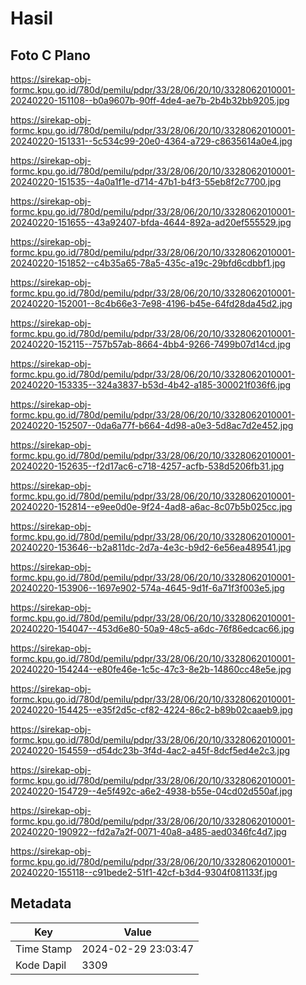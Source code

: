 # Hasil

## Foto C Plano

https://sirekap-obj-formc.kpu.go.id/780d/pemilu/pdpr/33/28/06/20/10/3328062010001-20240220-151108--b0a9607b-90ff-4de4-ae7b-2b4b32bb9205.jpg

https://sirekap-obj-formc.kpu.go.id/780d/pemilu/pdpr/33/28/06/20/10/3328062010001-20240220-151331--5c534c99-20e0-4364-a729-c8635614a0e4.jpg

https://sirekap-obj-formc.kpu.go.id/780d/pemilu/pdpr/33/28/06/20/10/3328062010001-20240220-151535--4a0a1f1e-d714-47b1-b4f3-55eb8f2c7700.jpg

https://sirekap-obj-formc.kpu.go.id/780d/pemilu/pdpr/33/28/06/20/10/3328062010001-20240220-151655--43a92407-bfda-4644-892a-ad20ef555529.jpg

https://sirekap-obj-formc.kpu.go.id/780d/pemilu/pdpr/33/28/06/20/10/3328062010001-20240220-151852--c4b35a65-78a5-435c-a19c-29bfd6cdbbf1.jpg

https://sirekap-obj-formc.kpu.go.id/780d/pemilu/pdpr/33/28/06/20/10/3328062010001-20240220-152001--8c4b66e3-7e98-4196-b45e-64fd28da45d2.jpg

https://sirekap-obj-formc.kpu.go.id/780d/pemilu/pdpr/33/28/06/20/10/3328062010001-20240220-152115--757b57ab-8664-4bb4-9266-7499b07d14cd.jpg

https://sirekap-obj-formc.kpu.go.id/780d/pemilu/pdpr/33/28/06/20/10/3328062010001-20240220-153335--324a3837-b53d-4b42-a185-300021f036f6.jpg

https://sirekap-obj-formc.kpu.go.id/780d/pemilu/pdpr/33/28/06/20/10/3328062010001-20240220-152507--0da6a77f-b664-4d98-a0e3-5d8ac7d2e452.jpg

https://sirekap-obj-formc.kpu.go.id/780d/pemilu/pdpr/33/28/06/20/10/3328062010001-20240220-152635--f2d17ac6-c718-4257-acfb-538d5206fb31.jpg

https://sirekap-obj-formc.kpu.go.id/780d/pemilu/pdpr/33/28/06/20/10/3328062010001-20240220-152814--e9ee0d0e-9f24-4ad8-a6ac-8c07b5b025cc.jpg

https://sirekap-obj-formc.kpu.go.id/780d/pemilu/pdpr/33/28/06/20/10/3328062010001-20240220-153646--b2a811dc-2d7a-4e3c-b9d2-6e56ea489541.jpg

https://sirekap-obj-formc.kpu.go.id/780d/pemilu/pdpr/33/28/06/20/10/3328062010001-20240220-153906--1697e902-574a-4645-9d1f-6a71f3f003e5.jpg

https://sirekap-obj-formc.kpu.go.id/780d/pemilu/pdpr/33/28/06/20/10/3328062010001-20240220-154047--453d6e80-50a9-48c5-a6dc-76f86edcac66.jpg

https://sirekap-obj-formc.kpu.go.id/780d/pemilu/pdpr/33/28/06/20/10/3328062010001-20240220-154244--e80fe46e-1c5c-47c3-8e2b-14860cc48e5e.jpg

https://sirekap-obj-formc.kpu.go.id/780d/pemilu/pdpr/33/28/06/20/10/3328062010001-20240220-154425--e35f2d5c-cf82-4224-86c2-b89b02caaeb9.jpg

https://sirekap-obj-formc.kpu.go.id/780d/pemilu/pdpr/33/28/06/20/10/3328062010001-20240220-154559--d54dc23b-3f4d-4ac2-a45f-8dcf5ed4e2c3.jpg

https://sirekap-obj-formc.kpu.go.id/780d/pemilu/pdpr/33/28/06/20/10/3328062010001-20240220-154729--4e5f492c-a6e2-4938-b55e-04cd02d550af.jpg

https://sirekap-obj-formc.kpu.go.id/780d/pemilu/pdpr/33/28/06/20/10/3328062010001-20240220-190922--fd2a7a2f-0071-40a8-a485-aed0346fc4d7.jpg

https://sirekap-obj-formc.kpu.go.id/780d/pemilu/pdpr/33/28/06/20/10/3328062010001-20240220-155118--c91bede2-51f1-42cf-b3d4-9304f081133f.jpg


## Metadata

| Key        | Value               |
| ---------- | ------------------- |
| Time Stamp | 2024-02-29 23:03:47 |
| Kode Dapil | 3309                |



